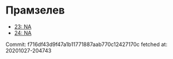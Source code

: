 # Прамзелев
- [23: NA](23.md)
- [24: NA](24.md)

Commit: f716df43d9f47a1b11771887aab770c12427170c
 fetched at: 20201027-204743
